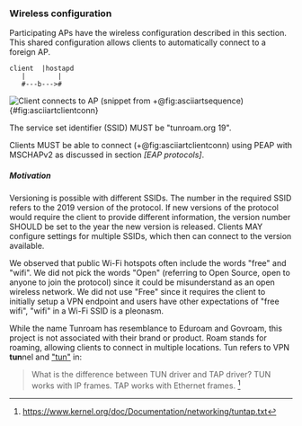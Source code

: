 ### Wireless configuration

Participating APs have the wireless configuration described in this section.
This shared configuration allows clients to automatically connect to a foreign AP.

```
client  |hostapd
   |        |
   #---b--->#
```
![Client connects to AP (snippet from +@fig:asciiartsequence)](/pixel.png){#fig:asciiartclientconn}

The service set identifier (SSID)
MUST
be
"tunroam.org 19".

Clients MUST be able to connect (+@fig:asciiartclientconn)
using PEAP with MSCHAPv2
as discussed in section *[EAP protocols]*.


##### Motivation

Versioning is possible with different SSIDs.
The number in the required SSID
refers to the 2019 version of the protocol.
If new versions of the protocol would
require the client to provide different information,
the version number
SHOULD
be set to the year the new version is released.
Clients
MAY
configure settings for multiple SSIDs,
which then can connect to the version available.

We observed that public Wi-Fi hotspots often include
the words "free" and "wifi".
We did not pick the words "Open"
(referring to Open Source, open to anyone to join the protocol)
since it could be misunderstand as an open wireless network.
We did not use "Free" since it requires the client to initially setup a VPN endpoint
and users have other expectations of "free wifi",
"wifi" in a Wi-Fi SSID is a pleonasm.

While the name Tunroam
has resemblance to Eduroam and Govroam,
this project is not associated with their brand or product.
Roam stands for roaming, allowing clients to connect in multiple locations.
Tun refers to VPN **tun**nel and
["tun"](https://github.com/torvalds/linux/blob/master/Documentation/networking/tuntap.txt#L214)
in:

> What is the difference between TUN driver and TAP driver?
> TUN works with IP frames. TAP works with Ethernet frames.
[^tunkernel]

[^tunkernel]: https://www.kernel.org/doc/Documentation/networking/tuntap.txt

